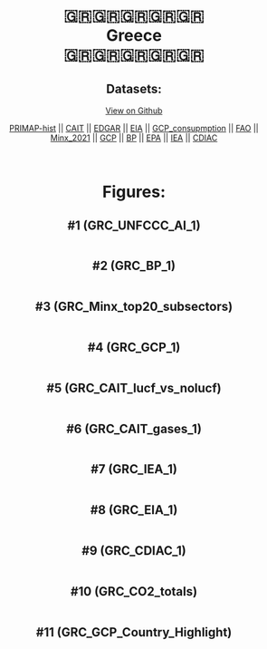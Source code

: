 
<center>
<h1 align="center">
🇬🇷🇬🇷🇬🇷🇬🇷🇬🇷
<br>
Greece
<br>
🇬🇷🇬🇷🇬🇷🇬🇷🇬🇷
</h1>
<h2>Datasets:</h2>
<p><a href="https://github.com/dquintani/GreenhouseData/tree/master/country_data/GRC_Greece/data">View on Github</a>
<br></p><p><a href="data/GRC_PRIMAP-hist.csv">PRIMAP-hist</a> || <a href="data/GRC_CAIT.csv">CAIT</a> || <a href="data/GRC_EDGAR.csv">EDGAR</a> || <a href="data/GRC_EIA.csv">EIA</a> || <a href="data/GRC_GCP_consupmption.csv">GCP_consupmption</a> || <a href="data/GRC_FAO.csv">FAO</a> || <a href="data/GRC_Minx_2021.csv">Minx_2021</a> || <a href="data/GRC_GCP.csv">GCP</a> || <a href="data/GRC_BP.csv">BP</a> || <a href="data/GRC_EPA.csv">EPA</a> || <a href="data/GRC_IEA.csv">IEA</a> || <a href="data/GRC_CDIAC.csv">CDIAC</a></p><p><br></p>
<h1>Figures:</h1><h2>#1 (GRC_UNFCCC_AI_1)</h2>
<p><img alt="" src="figures/GRC_UNFCCC_AI_1.png" /></p><h2>#2 (GRC_BP_1)</h2>
<p><img alt="" src="figures/GRC_BP_1.png" /></p><h2>#3 (GRC_Minx_top20_subsectors)</h2>
<p><img alt="" src="figures/GRC_Minx_top20_subsectors.png" /></p><h2>#4 (GRC_GCP_1)</h2>
<p><img alt="" src="figures/GRC_GCP_1.png" /></p><h2>#5 (GRC_CAIT_lucf_vs_nolucf)</h2>
<p><img alt="" src="figures/GRC_CAIT_lucf_vs_nolucf.png" /></p><h2>#6 (GRC_CAIT_gases_1)</h2>
<p><img alt="" src="figures/GRC_CAIT_gases_1.png" /></p><h2>#7 (GRC_IEA_1)</h2>
<p><img alt="" src="figures/GRC_IEA_1.png" /></p><h2>#8 (GRC_EIA_1)</h2>
<p><img alt="" src="figures/GRC_EIA_1.png" /></p><h2>#9 (GRC_CDIAC_1)</h2>
<p><img alt="" src="figures/GRC_CDIAC_1.png" /></p><h2>#10 (GRC_CO2_totals)</h2>
<p><img alt="" src="figures/GRC_CO2_totals.png" /></p><h2>#11 (GRC_GCP_Country_Highlight)</h2>
<p><img alt="" src="figures/GRC_GCP_Country_Highlight.png" /></p>